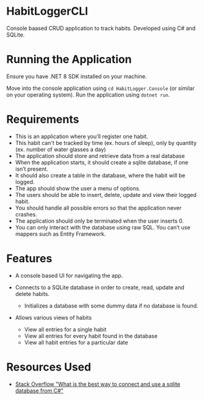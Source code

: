 # HabitLoggerCLI

Console baased CRUD application to track habits. Developed using C# and SQLite.

# Running the Application
Ensure you have .NET 8 SDK installed on your machine. 

Move into the console application using `cd HabitLogger.Console` (or similar on your operating system). Run the application using `dotnet run`. 

# Requirements

- This is an application where you’ll register one habit.
- This habit can't be tracked by time (ex. hours of sleep), only by quantity (ex. number of water glasses a day)
- The application should store and retrieve data from a real database
- When the application starts, it should create a sqlite database, if one isn’t present.
- It should also create a table in the database, where the habit will be logged.
- The app should show the user a menu of options.
- The users should be able to insert, delete, update and view their logged habit.
- You should handle all possible errors so that the application never crashes.
- The application should only be terminated when the user inserts 0.
- You can only interact with the database using raw SQL. You can’t use mappers such as Entity Framework.

# Features

- A console based UI for navigating the app.

- Connects to a SQLite database in order to create, read, update and delete habits.

  - Initializes a database with some dummy data if no database is found.

- Allows various views of habits
  - View all entries for a single habit
  - View all entries for every habit found in the database
  - View all habit entries for a particular date

# Resources Used

- [Stack Overflow "What is the best way to connect and use a sqlite database from C#"](https://stackoverflow.com/questions/26020/what-is-the-best-way-to-connect-and-use-a-sqlite-database-from-c-sharp)
